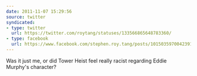 ```yaml
---
date: 2011-11-07 15:29:56
source: twitter
syndicated:
- type: twitter
  url: https://twitter.com/roytang/statuses/133566865648783360/
- type: facebook
  url: https://www.facebook.com/stephen.roy.tang/posts/10150359700423912
---
```


Was it just me, or did Tower Heist feel really racist regarding Eddie Murphy's character?